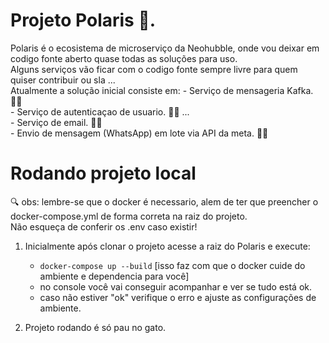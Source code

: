 # Projeto Polaris 🧬.

Polaris é o ecosistema de microserviço da Neohubble, onde vou deixar em codigo fonte aberto quase todas as soluções para uso.<br/>
Alguns serviços vão ficar com o codigo fonte sempre livre para quem quiser contribuir ou sla ...<br/>
Atualmente a solução inicial consiste em:
    - Serviço de mensageria Kafka. 👍🏼<br/>
    - Serviço de autenticaçao de usuario. ✍🏼 ...<br/>
    - Serviço de email. 👎🏼<br/>
    - Envio de mensagem (WhatsApp) em lote via API da meta. 👎🏼<br/>


# Rodando projeto local

🔍 obs: lembre-se que o docker é necessario, alem de ter que preencher o docker-compose.yml de forma correta na raiz do projeto. <br/>
Não esqueça de conferir os .env caso existir!<br/>

1. Inicialmente após clonar o projeto acesse a raiz do Polaris e execute: <br/>
    - `docker-compose up --build`
    [isso faz com que o docker cuide do ambiente e dependencia para você]
    - no console você vai conseguir acompanhar e ver se tudo está ok. 
    - caso não estiver "ok" verifique o erro e ajuste as configurações de ambiente.

2. Projeto rodando é só pau no gato.